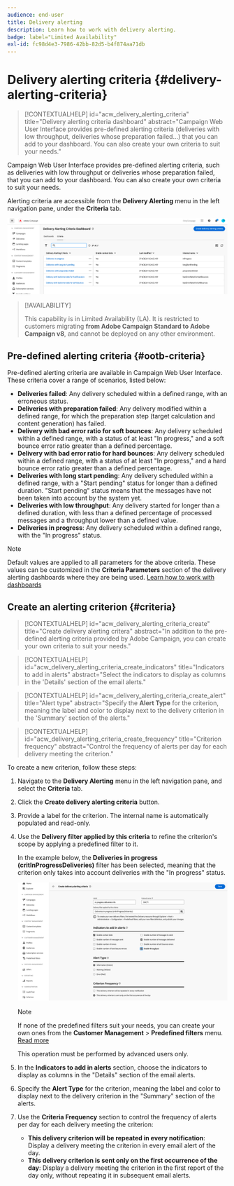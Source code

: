 ```yaml
---
audience: end-user
title: Delivery alerting
description: Learn how to work with delivery alerting.
badge: label="Limited Availability"
exl-id: fc98d4e3-7986-42bb-82d5-b4f874aa71db
---
```

# Delivery alerting criteria {#delivery-alerting-criteria}

>[!CONTEXTUALHELP]
>id="acw_delivery_alerting_criteria"
>title="Delivery alerting criteria dashboard"
>abstract="Campaign Web User Interface provides pre-defined alerting criteria (deliveries with low throughput, deliveries whose preparation failed…) that you can add to your dashboard. You can also create your own criteria to suit your needs."

Campaign Web User Interface provides pre-defined alerting criteria, such as deliveries with low throughput or deliveries whose preparation failed, that you can add to your dashboard. You can also create your own criteria to suit your needs.

Alerting criteria are accessible from the **Delivery Alerting** menu in the left navigation pane, under the **Criteria** tab.

![List of alerting criteria displayed in the Delivery Alerting menu](assets/alerting-criteria-list.png)

>[!AVAILABILITY]
>
>This capability is in Limited Availability (LA). It is restricted to customers migrating **from Adobe Campaign Standard to Adobe Campaign v8**, and cannot be deployed on any other environment.

## Pre-defined alerting criteria {#ootb-criteria}

Pre-defined alerting criteria are available in Campaign Web User Interface. These criteria cover a range of scenarios, listed below:

* **Deliveries failed**: Any delivery scheduled within a defined range, with an erroneous status.
* **Deliveries with preparation failed**: Any delivery modified within a defined range, for which the preparation step (target calculation and content generation) has failed. 
* **Delivery with bad error ratio for soft bounces**: Any delivery scheduled within a defined range, with a status of at least "In progress," and a soft bounce error ratio greater than a defined percentage.
* **Delivery with bad error ratio for hard bounces**: Any delivery scheduled within a defined range, with a status of at least "In progress," and a hard bounce error ratio greater than a defined percentage.
* **Deliveries with long start pending**: Any delivery scheduled within a defined range, with a "Start pending" status for longer than a defined duration. "Start pending" status means that the messages have not been taken into account by the system yet.
* **Deliveries with low throughput**: Any delivery started for longer than a defined duration, with less than a defined percentage of processed messages and a throughput lower than a defined value.
* **Deliveries in progress**: Any delivery scheduled within a defined range, with the "In progress" status.

>[!NOTE]
>
>Default values are applied to all parameters for the above criteria. These values can be customized in the **Criteria Parameters** section of the delivery alerting dashboards where they are being used. [Learn how to work with dashboards](../msg/delivery-alerting-dashboards.md)

## Create an alerting criterion {#criteria}

>[!CONTEXTUALHELP]
>id="acw_delivery_alerting_criteria_create"
>title="Create delivery alerting critera"
>abstract="In addition to the pre-defined alerting criteria provided by Adobe Campaign, you can create your own criteria to suit your needs."

>[!CONTEXTUALHELP]
>id="acw_delivery_alerting_criteria_create_indicators"
>title="Indicators to add in alerts"
>abstract="Select the indicators to display as columns in the 'Details' section of the email alerts."

>[!CONTEXTUALHELP]
>id="acw_delivery_alerting_criteria_create_alert"
>title="Alert type"
>abstract="Specify the **Alert Type** for the criterion, meaning the label and color to display next to the delivery criterion in the 'Summary' section of the alerts."

>[!CONTEXTUALHELP]
>id="acw_delivery_alerting_criteria_create_frequency"
>title="Criterion frequency"
>abstract="Control the frequency of alerts per day for each delivery meeting the criterion."

To create a new criterion, follow these steps:

1. Navigate to the **Delivery Alerting** menu in the left navigation pane, and select the **Criteria** tab.
1. Click the **Create delivery alerting criteria** button.
1. Provide a label for the criterion. The internal name is automatically populated and read-only.
1. Use the **Delivery filter applied by this criteria** to refine the criterion's scope by applying a predefined filter to it.

    In the example below, the **Deliveries in progress (critInProgressDeliveries)** filter has been selected, meaning that the criterion only takes into account deliveries with the "In progress" status.

    ![Example of alerting criteria properties with selected filter](assets/alerting-criteria-properties.png)

    >[!NOTE]
    >
    >If none of the predefined filters suit your needs, you can create your own ones from the **Customer Management** > **Predefined filters** menu. [Read more](../get-started/predefined-filters.md)
    >
    >This operation must be performed by advanced users only.

1. In the **Indicators to add in alerts** section, choose the indicators to display as columns in the "Details" section of the email alerts.

1. Specify the **Alert Type** for the criterion, meaning the label and color to display next to the delivery criterion in the "Summary" section of the alerts.

1. Use the **Criteria Frequency** section to control the frequency of alerts per day for each delivery meeting the criterion:

    * **This delivery criterion will be repeated in every notification**: Display a delivery meeting the criterion in every email alert of the day.
    * **This delivery criterion is sent only on the first occurrence of the day**: Display a delivery meeting the criterion in the first report of the day only, without repeating it in subsequent email alerts.